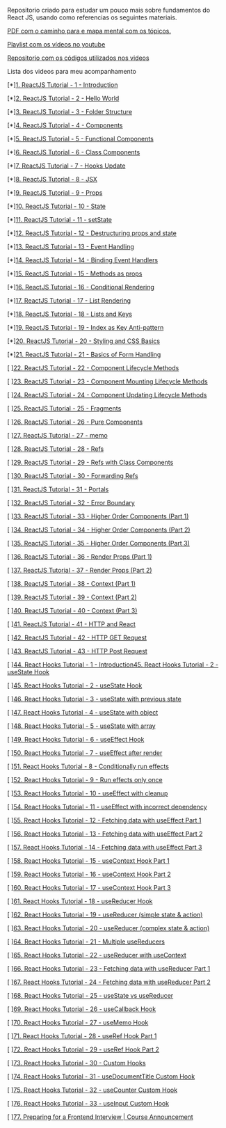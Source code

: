 Repositorio criado para estudar um pouco mais sobre fundamentos do React JS,  usando como referencias os seguintes materiais.

[PDF com o caminho para e mapa mental com os tópicos.](https://github.com/gopinav/Learning-Path-Resources/blob/master/React_Learning_Path_2020.pdf)

[Playlist com os vídeos no youtube](https://www.youtube.com/watch?v=QFaFIcGhPoM&list=PLC3y8-rFHvwgg3vaYJgHGnModB54rxOk3)

[Repositorio com os códigos utilizados nos videos](https://github.com/gopinav/React-Tutorials)

Lista dos videos para meu acompanhamento

[*][1. ReactJS Tutorial - 1 - Introduction](https://www.youtube.com/watch?v=QFaFIcGhPoM)

[*][2. ReactJS Tutorial - 2 - Hello World](https://www.youtube.com/watch?v=9hb_0TZ_MVI)

[*][3. ReactJS Tutorial - 3 - Folder Structure](https://www.youtube.com/watch?v=9VIiLJL0H4Y)

[*][4. ReactJS Tutorial - 4 - Components](https://www.youtube.com/watch?v=Y2hgEGPzTZY)

[*][5. ReactJS Tutorial - 5 - Functional Components](https://www.youtube.com/watch?v=Cla1WwguArA)

[*][6. ReactJS Tutorial - 6 - Class Components](https://www.youtube.com/watch?v=lnV34uLEzis)

[*][7. ReactJS Tutorial - 7 - Hooks Update](https://www.youtube.com/watch?v=oecI26cWqzk)

[*][8. ReactJS Tutorial - 8 - JSX](https://www.youtube.com/watch?v=7fPXI_MnBOY)

[*][9. ReactJS Tutorial - 9 - Props](https://www.youtube.com/watch?v=m7OWXtbiXX8)

[*][10. ReactJS Tutorial - 10 - State](https://www.youtube.com/watch?v=4ORZ1GmjaMc)

[*][11. ReactJS Tutorial - 11 - setState](https://www.youtube.com/watch?v=uirRaVjRsf4)

[*][12. ReactJS Tutorial - 12 - Destructuring props and state](https://www.youtube.com/watch?v=5_PdMS9CLLI)

[*][13. ReactJS Tutorial - 13 - Event Handling](https://www.youtube.com/watch?v=Znqv84xi8Vs)

[*][14. ReactJS Tutorial - 14 - Binding Event Handlers](https://www.youtube.com/watch?v=kVWpBtRjkCk)

[*][15. ReactJS Tutorial - 15 - Methods as props](https://www.youtube.com/watch?v=QpfyjwhY9kg)

[*][16. ReactJS Tutorial - 16 - Conditional Rendering](https://www.youtube.com/watch?v=7o5FPaVA9m0)

[*][17. ReactJS Tutorial - 17 - List Rendering](https://www.youtube.com/watch?v=5s8Ol9uw-yM)

[*][18. ReactJS Tutorial - 18 - Lists and Keys](https://www.youtube.com/watch?v=0sasRxl35_8)

[*][19. ReactJS Tutorial - 19 - Index as Key Anti-pattern](https://www.youtube.com/watch?v=xlPxnc5uUPQ)

[*][20. ReactJS Tutorial - 20 - Styling and CSS Basics](https://www.youtube.com/watch?v=j5P9FHiBVNo)

[*][21. ReactJS Tutorial - 21 - Basics of Form Handling](https://www.youtube.com/watch?v=7Vo_VCcWupQ)

[ ][22. ReactJS Tutorial - 22 - Component Lifecycle Methods](https://www.youtube.com/watch?v=qnN_FuFNq2g)

[ ][23. ReactJS Tutorial - 23 - Component Mounting Lifecycle Methods](https://www.youtube.com/watch?v=KDXZibVdiEI)

[ ][24. ReactJS Tutorial - 24 - Component Updating Lifecycle Methods](https://www.youtube.com/watch?v=DyPkojd1fas)

[ ][25. ReactJS Tutorial - 25 - Fragments](https://www.youtube.com/watch?v=bHdh1T0-US4)

[ ][26. ReactJS Tutorial - 26 - Pure Components](https://www.youtube.com/watch?v=YCRuTT31qR0)

[ ][27. ReactJS Tutorial - 27 - memo](https://www.youtube.com/watch?v=7TaBhrnPH78)

[ ][28. ReactJS Tutorial - 28 - Refs](https://www.youtube.com/watch?v=FXa9mMTKOu8)

[ ][29. ReactJS Tutorial - 29 - Refs with Class Components](https://www.youtube.com/watch?v=8aCXVC9Qmto)

[ ][30. ReactJS Tutorial - 30 - Forwarding Refs](https://www.youtube.com/watch?v=RLWniwmfdq4)

[ ][31. ReactJS Tutorial - 31 - Portals](https://www.youtube.com/watch?v=HpHLa-5Wdys)

[ ][32. ReactJS Tutorial - 32 - Error Boundary](https://www.youtube.com/watch?v=DNYXgtZBRPE)

[ ][33. ReactJS Tutorial - 33 - Higher Order Components (Part 1)](https://www.youtube.com/watch?v=B6aNv8nkUSw)

[ ][34. ReactJS Tutorial - 34 - Higher Order Components (Part 2)](https://www.youtube.com/watch?v=rsBQj6X7UK8)

[ ][35. ReactJS Tutorial - 35 - Higher Order Components (Part 3)](https://www.youtube.com/watch?v=l8V59zIdBXU)

[ ][36. ReactJS Tutorial - 36 - Render Props (Part 1)](https://www.youtube.com/watch?v=NdapMDgNhtE)

[ ][37. ReactJS Tutorial - 37 - Render Props (Part 2)](https://www.youtube.com/watch?v=EZil2OTyB4w)

[ ][38. ReactJS Tutorial - 38 - Context (Part 1)](https://www.youtube.com/watch?v=j3j8St50fNY)

[ ][39. ReactJS Tutorial - 39 - Context (Part 2)](https://www.youtube.com/watch?v=lTjQjWemKgE)

[ ][40. ReactJS Tutorial - 40 - Context (Part 3)](https://www.youtube.com/watch?v=A9WlkhdLnn0)

[ ][41. ReactJS Tutorial - 41 - HTTP and React](https://www.youtube.com/watch?v=GTmjthNvrxY)

[ ][42. ReactJS Tutorial - 42 - HTTP GET Request](https://www.youtube.com/watch?v=NEYrSUM4Umw)

[ ][43. ReactJS Tutorial - 43 - HTTP Post Request](https://www.youtube.com/watch?v=x9UEDRbLhJE)

[ ][44. React Hooks Tutorial - 1 - Introduction45. React Hooks Tutorial - 2 - useState Hook](https://www.youtube.com/watch?v=cF2lQ_gZeA8)

[ ][45. React Hooks Tutorial - 2 - useState Hook](https://www.youtube.com/watch?v=lAW1Jmmr9hc)

[ ][46. React Hooks Tutorial - 3 - useState with previous state](https://www.youtube.com/watch?v=d0plTCQgsXs)

[ ][47. React Hooks Tutorial - 4 - useState with object](https://www.youtube.com/watch?v=-3lL8oyev9w)

[ ][48. React Hooks Tutorial - 5 - useState with array](https://www.youtube.com/watch?v=RZ5wKYbOM_I)

[ ][49. React Hooks Tutorial - 6 - useEffect Hook](https://www.youtube.com/watch?v=06Y6aJzTmXY)

[ ][50. React Hooks Tutorial - 7 - useEffect after render](https://www.youtube.com/watch?v=nAuWOnFMlOw)

[ ][51. React Hooks Tutorial - 8 - Conditionally run effects](https://www.youtube.com/watch?v=8DYlzVUTC7s)

[ ][52. React Hooks Tutorial - 9 - Run effects only once](https://www.youtube.com/watch?v=BH4xvzHa7H8)

[ ][53. React Hooks Tutorial - 10 - useEffect with cleanup](https://www.youtube.com/watch?v=DTlmk6QeOHY)

[ ][54. React Hooks Tutorial - 11 - useEffect with incorrect dependency](https://www.youtube.com/watch?v=SP-NrbQHFww)

[ ][55. React Hooks Tutorial - 12 - Fetching data with useEffect Part 1](https://www.youtube.com/watch?v=bYFYF2GnMy8)

[ ][56. React Hooks Tutorial - 13 - Fetching data with useEffect Part 2](https://www.youtube.com/watch?v=1tfd6ANaNRY)

[ ][57. React Hooks Tutorial - 14 - Fetching data with useEffect Part 3](https://www.youtube.com/watch?v=zm_09NER-R0)

[ ][58. React Hooks Tutorial - 15 - useContext Hook Part 1](https://www.youtube.com/watch?v=CI7EYWmRDJE)

[ ][59. React Hooks Tutorial - 16 - useContext Hook Part 2](https://www.youtube.com/watch?v=tEqNSOhCHLU)

[ ][60. React Hooks Tutorial - 17 - useContext Hook Part 3](https://www.youtube.com/watch?v=UjjtvroahBU)

[ ][61. React Hooks Tutorial - 18 - useReducer Hook](https://www.youtube.com/watch?v=cVYp4u1m6iA)

[ ][62. React Hooks Tutorial - 19 - useReducer (simple state & action)](https://www.youtube.com/watch?v=IHJ-TO_1nME)

[ ][63. React Hooks Tutorial - 20 - useReducer (complex state &amp; action)](https://www.youtube.com/watch?v=uX7lxFrWUbA)

[ ][64. React Hooks Tutorial - 21 - Multiple useReducers](https://www.youtube.com/watch?v=5DsCKNRA8s4)

[ ][65. React Hooks Tutorial - 22 - useReducer with useContext](https://www.youtube.com/watch?v=BCD2irXaVoE)

[ ][66. React Hooks Tutorial - 23 - Fetching data with useReducer Part 1](https://www.youtube.com/watch?v=snzS7-73SEQ)

[ ][67. React Hooks Tutorial - 24 - Fetching data with useReducer Part 2](https://www.youtube.com/watch?v=imjfiXxvMD8)

[ ][68. React Hooks Tutorial - 25 - useState vs useReducer](https://www.youtube.com/watch?v=3VClygDRSsU)

[ ][69. React Hooks Tutorial - 26 - useCallback Hook](https://www.youtube.com/watch?v=IL82CzlaCys)

[ ][70. React Hooks Tutorial - 27 - useMemo Hook](https://www.youtube.com/watch?v=qySZIzZvZOY)

[ ][71. React Hooks Tutorial - 28 - useRef Hook Part 1](https://www.youtube.com/watch?v=yCS2m01bQ6w)

[ ][72. React Hooks Tutorial - 29 - useRef Hook Part 2](https://www.youtube.com/watch?v=LWg0OyZQffc)

[ ][73. React Hooks Tutorial - 30 - Custom Hooks](https://www.youtube.com/watch?v=l-s9MgoMwTI)

[ ][74. React Hooks Tutorial - 31 - useDocumentTitle Custom Hook](https://www.youtube.com/watch?v=4yp6T-hF5ZY)

[ ][75. React Hooks Tutorial - 32 - useCounter Custom Hook](https://www.youtube.com/watch?v=W3_GIiN-nuc)

[ ][76. React Hooks Tutorial - 33 - useInput Custom Hook](https://www.youtube.com/watch?v=6am-yn3ZLEw)

[ ][77. Preparing for a Frontend Interview | Course Announcement](https://www.youtube.com/watch?v=_zGNa_8O2fE)
